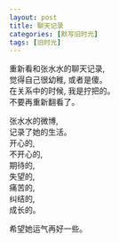 ```yaml
---
layout: post
title: 聊天记录
categories: [默写旧时光]
tags: [旧时光]
---
```

重新看和张水水的聊天记录,   
觉得自己很幼稚, 或者是傻。   
在关系中的时候, 我是拧把的。   
不要再重新翻看了。  

张水水的微博,   
记录了她的生活。  
开心的,   
不开心的,   
期待的,   
失望的,   
痛苦的,   
纠结的,   
成长的。  

希望她运气再好一些。  
